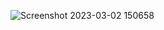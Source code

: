 ![Screenshot 2023-03-02 150658](https://user-images.githubusercontent.com/123532332/222390408-fa26a542-9d6e-45a0-9286-32ef52ae9db7.png)
